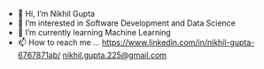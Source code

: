 - 👋 Hi, I’m Nikhil Gupta
- 👀 I’m interested in Software Development and Data Science
- 🌱 I’m currently learning Machine Learning
- 📫 How to reach me ...
  https://www.linkedin.com/in/nikhil-gupta-6767871ab/
  nikhil.gupta.225@gmail.com

<!---
nikhilg225/nikhilg225 is a ✨ special ✨ repository because its `README.md` (this file) appears on your GitHub profile.
You can click the Preview link to take a look at your changes.
--->
